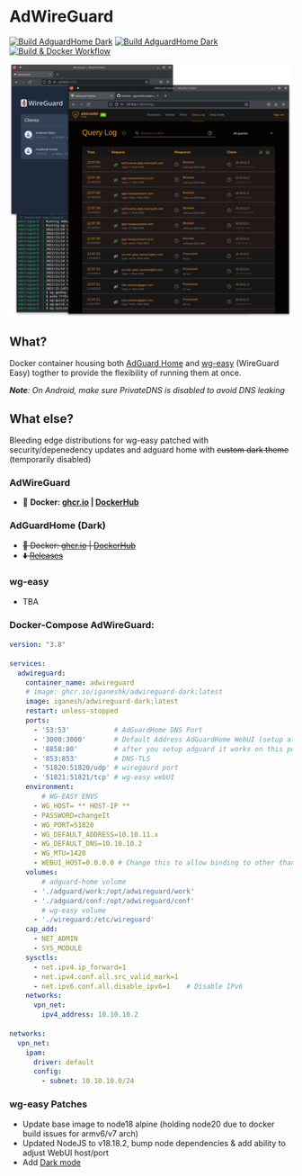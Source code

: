 # AdWireGuard

[![Build AdguardHome Dark](https://github.com/iganeshk/adwireguard-dark/actions/workflows/build.yml/badge.svg)](https://github.com/iganeshk/adwireguard-dark/actions/workflows/build.yml)
[![Build AdguardHome Dark](https://github.com/iganeshk/adwireguard-dark/actions/workflows/nightly.yml/badge.svg)](https://github.com/iganeshk/adwireguard-dark/actions/workflows/nightly.yml)
[![Build & Docker Workflow](https://img.shields.io/github/v/release/iganeshk/adwireguard-dark.svg?include_prereleases)](https://github.com/iganeshk/adwireguard-dark/releases)

<p align="center">
  <img src="https://raw.githubusercontent.com/iganeshk/adwireguard-dark/assets/screenshot-adwireguard.png?v1" width="800px" alt="AdWireGuard Screenshot" />
</p>

## What?
Docker container housing both [AdGuard Home](https://github.com/AdguardTeam/AdGuardHome/) and [wg-easy](https://github.com/WeeJeWel/wg-easy) (WireGuard Easy) togther to provide the flexibility of running them at once.

***Note**: On Android, make sure PrivateDNS is disabled to avoid DNS leaking*

## What else?
Bleeding edge distributions for wg-easy patched with security/depenedency updates and adguard home with ~~custom dark theme~~ (temporarily disabled)

### **AdWireGuard**
  - 🐳 **Docker: [ghcr.io](https://github.com/iganeshk/adwireguard-dark/pkgs/container/adwireguard-dark) | [DockerHub](https://hub.docker.com/r/iganesh/adwireguard-dark)**

### **AdGuardHome (Dark)**
  - ~~🐳 Docker: [ghcr.io](https://github.com/iganeshk/adwireguard-dark/pkgs/container/adguardhome-dark) | [DockerHub](https://hub.docker.com/r/iganesh/adguardhome-dark)~~
  - ~~⬇️ [Releases](https://github.com/iganeshk/adwireguard-dark/releases)~~

### **wg-easy**
  - TBA

### Docker-Compose AdWireGuard:
```yaml
version: "3.8"

services:
  adwireguard:
    container_name: adwireguard
    # image: ghcr.io/iganeshk/adwireguard-dark:latest
    image: iganesh/adwireguard-dark:latest
    restart: unless-stopped
    ports:
      - '53:53'           # AdGuardHome DNS Port
      - '3000:3000'       # Default Address AdGuardHome WebUI (setup at this address)
      - '8858:80'         # after you setup adguard it works on this port
      - '853:853'         # DNS-TLS
      - '51820:51820/udp' # wiregaurd port
      - '51821:51821/tcp' # wg-easy webUI
    environment:
        # WG-EASY ENVS
      - WG_HOST= ** HOST-IP **
      - PASSWORD=changeIt
      - WG_PORT=51820
      - WG_DEFAULT_ADDRESS=10.10.11.x
      - WG_DEFAULT_DNS=10.10.10.2
      - WG_MTU=1420
      - WEBUI_HOST=0.0.0.0 # Change this to allow binding to other than 0.0.0.0 port
    volumes:
        # adguard-home volume
      - './adguard/work:/opt/adwireguard/work'
      - './adguard/conf:/opt/adwireguard/conf'
        # wg-easy volume
      - './wireguard:/etc/wireguard'
    cap_add:
      - NET_ADMIN
      - SYS_MODULE
    sysctls:
      - net.ipv4.ip_forward=1
      - net.ipv4.conf.all.src_valid_mark=1
      - net.ipv6.conf.all.disable_ipv6=1    # Disable IPv6
    networks:
      vpn_net:
        ipv4_address: 10.10.10.2

networks:
  vpn_net:
    ipam:
      driver: default
      config:
        - subnet: 10.10.10.0/24

```


### wg-easy Patches 
- Update base image to node18 alpine (holding node20 due to docker build issues for armv6/v7 arch)
- Updated NodeJS to v18.18.2, bump node dependencies & add ability to adjust WebUI host/port
- Add [Dark mode](https://github.com/wg-easy/wg-easy/pull/178)

